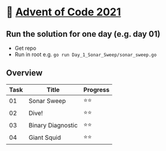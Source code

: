 # 🎄 [Advent of Code 2021](https://adventofcode.com/2021/)

## Run the solution for one day (e.g. day 01)

* Get repo
* Run in root e.g. `go run Day_1_Sonar_Sweep/sonar_sweep.go`

## Overview

| Task 	| Title                	  | Progress  	|
|------	|------------------------ |-----------	|
| 01   	| Sonar Sweep          	  | ⭐️⭐️        |
| 02   	| Dive!                	  | ⭐️⭐️        |
| 03   	| Binary Diagnostic    	  | ⭐️⭐️        |
| 04   	| Giant Squid    	      | ⭐️⭐️        |